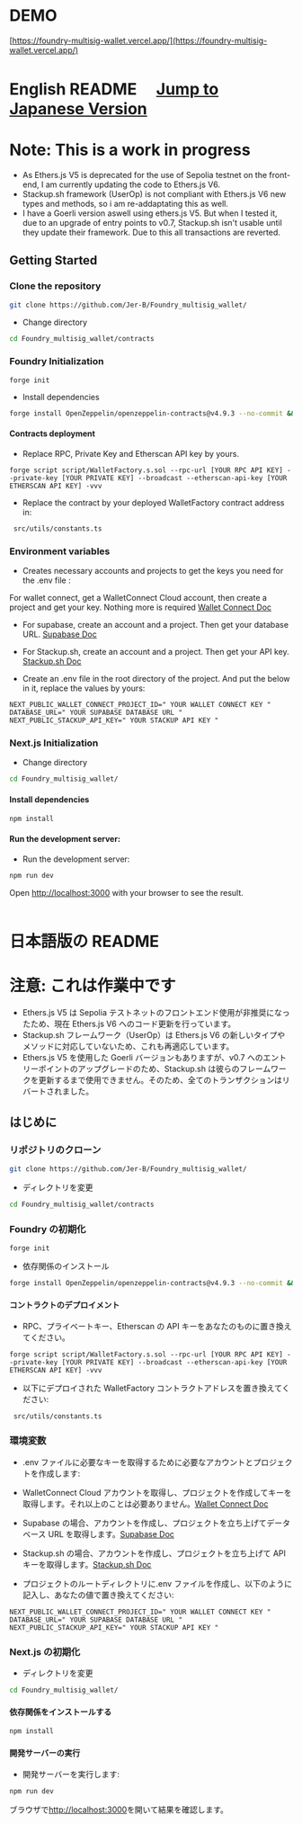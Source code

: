 <!-- @format -->

# DEMO

[https://foundry-multisig-wallet.vercel.app/](https://foundry-multisig-wallet.vercel.app/)

# English README 　[Jump to Japanese Version](#japanese)

# Note: This is a work in progress

- As Ethers.js V5 is deprecated for the use of Sepolia testnet on the front-end, I am currently updating the code to Ethers.js V6.
- Stackup.sh framework (UserOp) is not compliant with Ethers.js V6 new types and methods, so i am re-addaptating this as well.
- I have a Goerli version aswell using ethers.js V5. But when I tested it, due to an upgrade of entry points to v0.7, Stackup.sh isn't usable until they update their framework. Due to this all transactions are reverted.

## Getting Started

### Clone the repository

```bash
git clone https://github.com/Jer-B/Foundry_multisig_wallet/
```

- Change directory

```bash
cd Foundry_multisig_wallet/contracts
```

### Foundry Initialization

```
forge init
```

- Install dependencies

```bash
forge install OpenZeppelin/openzeppelin-contracts@v4.9.3 --no-commit && forge install eth-infinitism/account-abstraction --no-commit
```

#### Contracts deployment

- Replace RPC, Private Key and Etherscan API key by yours.

```
forge script script/WalletFactory.s.sol --rpc-url [YOUR RPC API KEY] --private-key [YOUR PRIVATE KEY] --broadcast --etherscan-api-key [YOUR ETHERSCAN API KEY] -vvv
```

- Replace the contract by your deployed WalletFactory contract address in:

```
 src/utils/constants.ts
```

### Environment variables

- Creates necessary accounts and projects to get the keys you need for the .env file :

For wallet connect, get a WalletConnect Cloud account, then create a project and get your key. Nothing more is required [Wallet Connect Doc](https://docs.walletconnect.com/advanced/migration-from-v1.x/dapps#1-get-a-walletconnect-cloud-project-id)

- For supabase, create an account and a project. Then get your database URL. [Supabase Doc](https://supabase.io/docs/guides/with-nextjs)

- For Stackup.sh, create an account and a project. Then get your API key. [Stackup.sh Doc](https://docs.stackup.sh/docs/node-api)

- Create an .env file in the root directory of the project. And put the below in it, replace the values by yours:

```
NEXT_PUBLIC_WALLET_CONNECT_PROJECT_ID=" YOUR WALLET CONNECT KEY "
DATABASE_URL=" YOUR SUPABASE DATABASE URL "
NEXT_PUBLIC_STACKUP_API_KEY=" YOUR STACKUP API KEY "
```

### Next.js Initialization

- Change directory

```bash
cd Foundry_multisig_wallet/
```

#### Install dependencies

```bash
npm install
```

#### Run the development server:

- Run the development server:

```bash
npm run dev
```

Open [http://localhost:3000](http://localhost:3000) with your browser to see the result.
<br />
<br />

<a name="japanese"></a>

# 日本語版の README

# 注意: これは作業中です

- Ethers.js V5 は Sepolia テストネットのフロントエンド使用が非推奨になったため、現在 Ethers.js V6 へのコード更新を行っています。
- Stackup.sh フレームワーク（UserOp）は Ethers.js V6 の新しいタイプやメソッドに対応していないため、これも再適応しています。
- Ethers.js V5 を使用した Goerli バージョンもありますが、v0.7 へのエントリーポイントのアップグレードのため、Stackup.sh は彼らのフレームワークを更新するまで使用できません。そのため、全てのトランザクションはリバートされました。

## はじめに

### リポジトリのクローン

```bash
git clone https://github.com/Jer-B/Foundry_multisig_wallet/
```

- ディレクトリを変更

```bash
cd Foundry_multisig_wallet/contracts
```

### Foundry の初期化

```
forge init
```

- 依存関係のインストール

```bash
forge install OpenZeppelin/openzeppelin-contracts@v4.9.3 --no-commit && forge install eth-infinitism/account-abstraction --no-commit
```

#### コントラクトのデプロイメント

- RPC、プライベートキー、Etherscan の API キーをあなたのものに置き換えてください。

```
forge script script/WalletFactory.s.sol --rpc-url [YOUR RPC API KEY] --private-key [YOUR PRIVATE KEY] --broadcast --etherscan-api-key [YOUR ETHERSCAN API KEY] -vvv
```

- 以下にデプロイされた WalletFactory コントラクトアドレスを置き換えてください:

```
 src/utils/constants.ts
```

### 環境変数

- .env ファイルに必要なキーを取得するために必要なアカウントとプロジェクトを作成します:

- WalletConnect Cloud アカウントを取得し、プロジェクトを作成してキーを取得します。それ以上のことは必要ありません。[Wallet Connect Doc](https://docs.walletconnect.com/advanced/migration-from-v1.x/dapps#1-get-a-walletconnect-cloud-project-id)

- Supabase の場合、アカウントを作成し、プロジェクトを立ち上げてデータベース URL を取得します。[Supabase Doc](https://supabase.io/docs/guides/with-nextjs)

- Stackup.sh の場合、アカウントを作成し、プロジェクトを立ち上げて API キーを取得します。[Stackup.sh Doc](https://docs.stackup.sh/docs/node-api)

- プロジェクトのルートディレクトリに.env ファイルを作成し、以下のように記入し、あなたの値で置き換えてください:

```
NEXT_PUBLIC_WALLET_CONNECT_PROJECT_ID=" YOUR WALLET CONNECT KEY "
DATABASE_URL=" YOUR SUPABASE DATABASE URL "
NEXT_PUBLIC_STACKUP_API_KEY=" YOUR STACKUP API KEY "
```

### Next.js の初期化

- ディレクトリを変更

```bash
cd Foundry_multisig_wallet/
```

#### 依存関係をインストールする

```bash
npm install
```

#### 開発サーバーの実行

- 開発サーバーを実行します:

```bash
npm run dev
```

ブラウザで[http://localhost:3000](http://localhost:3000)を開いて結果を確認します。
